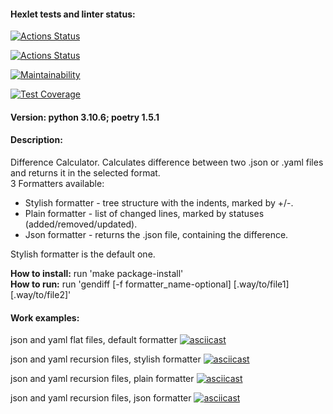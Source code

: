 #### Hexlet tests and linter status:
[![Actions Status](https://github.com/Aleksey-Onuchin/python-project-50/workflows/hexlet-check/badge.svg)](https://github.com/Aleksey-Onuchin/python-project-50/actions)

[![Actions Status](https://github.com/Aleksey-Onuchin/python-project-50/actions/workflows/code-check.yml/badge.svg)](https://github.com/Aleksey-Onuchin/python-project-50/actions)

[![Maintainability](https://api.codeclimate.com/v1/badges/885fa6645ccad79efdbb/maintainability)](https://codeclimate.com/github/Aleksey-Onuchin/python-project-50/maintainability)

[![Test Coverage](https://api.codeclimate.com/v1/badges/885fa6645ccad79efdbb/test_coverage)](https://codeclimate.com/github/Aleksey-Onuchin/python-project-50/test_coverage)

#### Version: python 3.10.6; poetry 1.5.1

#### Description:
Difference Calculator. Calculates difference between two .json or .yaml files and returns it in the selected format.\
3 Formatters available:
* Stylish formatter - tree structure with the indents, marked by +/-.
* Plain formatter - list of changed lines, marked by statuses (added/removed/updated).
* Json formatter - returns the .json file, containing the difference.

Stylish formatter is the default one.

**How to install:** run 'make package-install'\
**How to run:** run 'gendiff [-f formatter_name-optional] [.way/to/file1] [.way/to/file2]'


#### Work examples:
json and yaml flat files, default formatter
[![asciicast](https://asciinema.org/a/GMJftkXTYFoXPOY0yJvwncoqh.svg)](https://asciinema.org/a/GMJftkXTYFoXPOY0yJvwncoqh)

json and yaml recursion files, stylish formatter
[![asciicast](https://asciinema.org/a/3pUH9lKH52M7TkJ0XctnreL50.svg)](https://asciinema.org/a/3pUH9lKH52M7TkJ0XctnreL50)

json and yaml recursion files, plain formatter
[![asciicast](https://asciinema.org/a/kYHscWZMYUD5QFtEIJCcbCEnn.svg)](https://asciinema.org/a/kYHscWZMYUD5QFtEIJCcbCEnn)

json and yaml recursion files, json formatter
[![asciicast](https://asciinema.org/a/sllzmcwOm24HzuuYmPb89p4au.svg)](https://asciinema.org/a/sllzmcwOm24HzuuYmPb89p4au)
